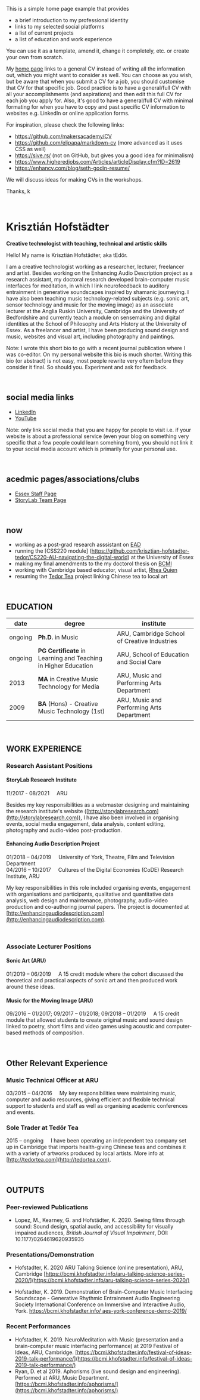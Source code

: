 <!-- #todo
- keep what's necessary, don't have full CV
- add images to social media and link them
- embed audio-video players
- link my other websites made with repos
-->

This is a simple home page example that provides

- a brief introduction to my professional identity
- links to my selected social platforms
- a list of current projects
- a list of education and work experience 

You can use it as a template, amend it, change it completely, etc. or create your own from scratch. 

My [home page](https://khofstadter.com/) links to a general CV instead of writing all the information out, which you might want to consider as well. You can choose as you wish, but be aware that when you submit a CV for a job, you should customise that CV for that specific job. Good practice is to have a general/full CV with all your accomplishments (and aspirations) and then edit this full CV for each job you apply for. Also, it's good to have a general/full CV with minimal formating for when you have to copy and past specific CV information to websites e.g. LinkedIn or online application forms. 

For inspiration, please check the following links:

- https://github.com/makersacademy/CV
- https://github.com/elipapa/markdown-cv (more advanced as it uses CSS as well)
- https://sive.rs/ (not on GitHub, but gives you a good idea for minimalism)
- https://www.higheredjobs.com/Articles/articleDisplay.cfm?ID=2619
- https://enhancv.com/blog/seth-godin-resume/

We will discuss ideas for making CVs in the workshops.

Thanks, k

<br>

# Krisztián Hofstädter
**Creative technologist with teaching, technical and artistic skills**  

Hello! My name is Krisztián Hofstädter, aka tEdör. 

I am a creative technologist working as a researcher, lecturer, freelancer and artist. Besides working on the Enhancing Audio
Description project as a research assistant, my doctoral research developed brain-computer music interfaces for meditation, in which I link neurofeedback to auditory entrainment in generative soundscapes inspired by shamanic journeying. I have also been teaching music technology-related subjects (e.g. sonic art, sensor technology and music for the moving image) as an associate lecturer at the Anglia Ruskin University, Cambridge and the University of Bedfordshire and currently teach a module on sensemaking and digital identities at the School of Philosophy and Arts History at the University of Essex. As a freelancer and artist, I have been producing sound design and music, websites and visual art, including photography and paintings. 

Note: I wrote this short bio to go with a recent journal publication where I was co-editor. On my personal website this bio is much shorter. Writing this bio (or abstract) is not easy, most people rewrite very oftern before they consider it final. So should you. Experiment and ask for feedback. 

<br>

## social media links
- [LinkedIn](https://www.linkedin.com/in/tedor)
- [YouTube](https://www.youtube.com/c/Hofst%C3%A4dterKriszti%C3%A1n_tEd%C3%B6r/videos)

Note: only link social media that you are happy for people to visit i.e. if your website is about a professional service (even your blog on something very specific that a few people could learn somehing from), you should not link it to  your social media account which is primarily for your personal use. 

<br>

## acedmic pages/associations/clubs
- [Essex Staff Page](https://www.essex.ac.uk/people/HOFST49102/krisztian-hofstadter)
- [StoryLab Team Page](https://storylabresearch.com/team/)

<br>

## now
- working as a post-grad research asssistant on [EAD](http://enhancingaudiodescription.com/)
- running the [CSS220 module] (https://github.com/krisztian-hofstadter-tedor/CS220-AU-navigating-the-digital-world) at the University of Essex
- making my final amendments to the my doctorol thesis on [BCMI](https://bcmi.khofstadter.com/)
- working with Cambridge based educator, visual artist, [Rhea Quien](http://rq-art.com/)
- resuming the [Tedor Tea](http://tedortea.com/) project linking Chinese tea to local art

<br>

## EDUCATION

| date | degree | institute |
--- | --- | ---
|ongoing|**Ph.D.** in Music |ARU, Cambridge School of Creative Industries|
| ongoing | **PG Certificate** in Learning and Teaching <br> in Higher Education | ARU, School of Education and Social Care
| 2013 | **MA** in Creative Music Technology for Media | ARU, Music and Performing Arts Department
| 2009 | **BA** (Hons) - Creative Music Technology (1st) | ARU, Music and Performing Arts Department  |

<br>

## WORK EXPERIENCE
### Research Assistant Positions
#### StoryLab Research Institute

11/2017 - 08/2021 &nbsp; &nbsp; ARU

Besides my key responsibilities as a webmaster designing and maintaining the research institute's website ([http://storylabresearch.com](http://storylabresearch.com)), I have also been involved in organising events, social media engagement, data analysis, content editing, photography and audio-video post-production.

#### Enhancing Audio Description Project
01/2018 – 04/2019 &nbsp; &nbsp; University of York, Theatre, Film and Television Department  
04/2016 – 10/2017 &nbsp; &nbsp; Cultures of the Digital Economies (CoDE) Research Institute, ARU  

My key responsibilities in this role included organising events, engagement with organisations and participants, qualitative and quantitative data analysis, web design and maintenance, photography, audio-video production and co-authoring journal papers. The project is documented at [http://enhancingaudiodescription.com](http://enhancingaudiodescription.com).

<br>

### Associate Lecturer Positions

#### Sonic Art (ARU)
01/2019 – 06/2019  &nbsp; &nbsp; A 15 credit module where the cohort discussed the theoretical and practical aspects of sonic art and then produced work around these ideas. 

#### Music for the Moving Image (ARU)
09/2016 – 01/2017; 09/2017 – 01/2018; 09/2018 – 01/2019 &nbsp; &nbsp; A 15 credit module that allowed students to create original music and sound design linked to poetry, short films and video games using acoustic and computer-based methods of composition.

<br>

## Other Relevant Experience
### Music Technical Officer at ARU
03/2015 – 04/2016 &nbsp; &nbsp; My key responsibilities were maintaining music, computer and audio resources, giving efficient and flexible technical support to students and staff as well as organising academic conferences and events.

### Sole Trader at Tedör Tea
2015 – ongoing &nbsp; &nbsp; I have been operating an independent tea company set up in Cambridge that imports health-giving Chinese teas and combines it with a variety of artworks produced by local artists. More info at [http://tedortea.com](http://tedortea.com).

<br>

## OUTPUTS
### Peer-reviewed Publications
- Lopez, M., Kearney, G. and Hofstädter, K. 2020. Seeing films through sound: Sound design, spatial audio, and accessibility for visually impaired audiences, *British Journal of Visual Impairment*, DOI: 10.1177/0264619620935935

### Presentations/Demonstration 
- Hofstadter, K. 2020 ARU Talking Science (online presentation), ARU, Cambridge [https://bcmi.khofstadter.info/aru-talking-science-series-2020/](https://bcmi.khofstadter.info/aru-talking-science-series-2020/)

- Hofstadter, K. 2019. Demonstration of Brain-Computer Music Interfacing Soundscape - Generative Rhythmic Entrainment
Audio Engineering Society International Conference on Immersive and Interactive Audio, York. [https://bcmi.khofstadter.info/ aes-york-conference-demo-2019/](https://bcmi.khofstadter.info/aes-york-conference-demo-2019/)

### Recent Performances
- Hofstadter, K. 2019. NeuroMeditation with Music (presentation and a brain-computer music interfacing performance) at 2019 Festival of Ideas, ARU, Cambridge. [https://bcmi.khofstadter.info/festival-of-ideas-2019-talk-performance/](https://bcmi.khofstadter.info/festival-of-ideas-2019-talk-performance/)
- Ryan, D. et al 2019. Aphorisms (live sound design and engineering). Performed at ARU, Music Department. [https://bcmi.khofstadter.info/aphorisms/](https://bcmi.khofstadter.info/aphorisms/)
